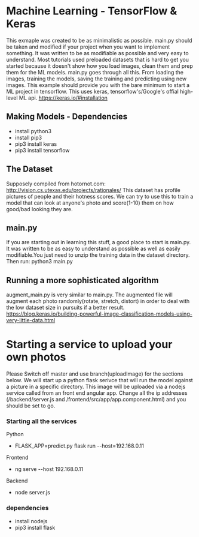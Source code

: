 # Machine Learning - TensorFlow & Keras

This exmaple was created to be as minimalistic as possible.
main.py should be taken and modified if your project when you want to implement something. It was written to be as modifiable as possible and very easy to understand.
Most tutorials used preloaded datasets that is hard to get you started because it doesn't show how you load images, clean them and prep them for the ML models.
main.py goes through all this. From loading the images, training the models, saving the training and predicting using new images. This example should provide you with the bare minimum to start a ML project in tensorflow.
This uses keras, tensorflow's/Google's offial high-level ML api. https://keras.io/#installation

## Making Models - Dependencies
- install python3
- install pip3
- pip3 install keras
- pip3 install tensorflow

## The Dataset
Supposely compiled from hotornot.com: http://vision.cs.utexas.edu/projects/rationales/
This dataset has profile pictures of people and their hotness scores.
We can try to use this to train a model that can look at anyone's photo and score(1-10) them on how good/bad looking they are.

## main.py
If you are starting out in learning this stuff, a good place to start is main.py. It was written to be as easy to understand as possible as well as easily modifiable.You just need to unzip the training data in the dataset directory. Then run: python3 main.py

## Running a more sophisticated algorithm
augment_main.py is very similar to main.py.
The augmented file will augment each photo randomly(rotate, stretch, distort) in order to deal with the low dataset size in pursuits if a better result.
https://blog.keras.io/building-powerful-image-classification-models-using-very-little-data.html

# Starting a service to upload your own photos
Please Switch off master and use branch(uploadImage) for the sections below.
We will start up a python flask serivce that will run the model against a picture in a specific directory. This image will be uploaded via a nodejs service called from an front end angular app. Change all the ip addresses (/backend/server.js and /frontend/src/app/app.component.html) and you should be set to go.

### Starting all the services
Python
- FLASK_APP=predict.py flask run --host=192.168.0.11

Frontend
- ng serve --host 192.168.0.11

Backend
- node server.js

### dependencies
- install nodejs
- pip3 install flask
